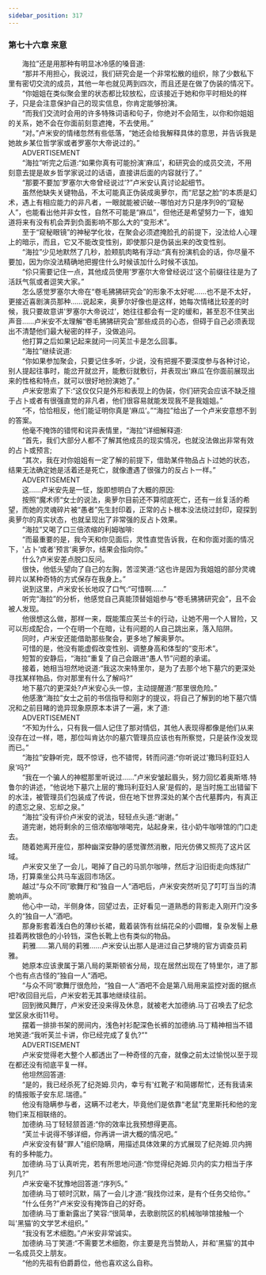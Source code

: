 ```yaml
---
sidebar_position: 317
---
```

### 第七十六章 来意  


　　海拉”还是用那种有明显冰冷感的嗓音道:  
　　“那并不用担心，我说过，我们研究会是一个非常松散的组织，除了少数私下里有密切交流的成员，其他一年也就见两到四次，而且还是在做了伪装的情况下。  
　　“你姐姐在类似聚会里的状态都比较放松，应该接近于她和你平时相处的样子，只是会注意保护自己的现实信息，你肯定能够扮演。  
　　“而我们交流时会用的许多特殊词语和句子，你绝对不会陌生，以你和你姐姐的关系，她不会在你面前刻意遮掩，不去使用。”  
　　“对。”卢米安的情绪忽然有些低落，“她还会给我解释具体的意思，并告诉我是她故乡某位哲学家或者罗塞尔大帝说过的。”  
　　ADVERTISEMENT  
　　“海拉”听完之后道:“如果你真有可能扮演'麻瓜’，和研究会的成员交流，不用刻意去提是故乡哲学家说过的话语，直接讲后面的内容就行了。”  
　　“那要不要加'罗塞尔大帝曾经说过’?”卢米安认真讨论起细节。  
　　虽然他缺失关键物品，不太可能真正伪装成奥萝尔，而“尼瑟之脸”的本质是幻术，遇上有相应能力的非凡者，一眼就能被识破--哪怕对方只是序列9的“窥秘人”，也能看出他并非女性，自然不可能是“麻瓜”，但他还是希望努力一下，谁知道将来有没有机会弄到负面影响不那么大的“变形术”。  
　　至于“窥秘眼镜”的神秘学化妆，在聚会必须遮掩脸孔的前提下，没法给人心理上的暗示，而且，它又不能改变性别，即使那只是伪装出来的改变性别。  
　　“海拉”少见地默然了几秒，脸颊肌肉略有浮动:“真有扮演机会的话，你尽量不要加，因为你没法精确地把握住什么时候该加什么时候不该加。  
　　“伱只需要记住一点，其他成员使用'罗塞尔大帝曾经说过’这个前缀往往是为了活跃气氛或者逗笑大家。”  
　　怎么感觉罗塞尔大帝在“卷毛狒狒研究会”的形象不太好呢……也不是不太好，更接近喜剧演员那种……说起来，奥萝尔好像也是这样，她每次情绪比较差的时候，我只要故意讲'罗塞尔大帝说过’，她往往都会有一定的缓和，甚至忍不住笑出声音……卢米安不太理解“卷毛狒狒研究会”那些成员的心态，但碍于自己必须表现出不清楚他们最大秘密的样子，没做追问。  
　　他打算之后如果记起来就问一问芙兰卡是怎么回事。  
　　“海拉”继续说道:  
　　“你如果参加聚会，只要记住多听，少说，没有把握不要深度参与各种讨论，别人提起往事时，能岔开就岔开，能敷衍就敷衍，并表现出'麻瓜’在你面前展现出来的性格和特点，就可以很好地扮演她了。”  
　　卢米安思索了下:“这仅仅只是外形和表现上的伪装，你们研究会应该不缺乏擅于占卜或者有很强直觉的非凡者，他们很容易就能发现我不是我姐姐。”  
　　“不，恰恰相反，他们能证明你真是'麻瓜’。”“海拉”给出了一个卢米安意想不到的答案。  
　　他毫不掩饰的错愕和诧异表情里，“海拉”详细解释道:  
　　“首先，我们大部分人都不了解其他成员的现实情况，也就没法做出非常有效的占卜或预言;  
　　“其次，我在对你姐姐有一定了解的前提下，借助某件物品占卜过她的状态，结果无法确定她是活着还是死亡，就像遭遇了很强力的反占卜一样。”  
　　ADVERTISEMENT  
　　这……卢米安先是一怔，旋即想明白了大概的原因:  
　　按照“魔术师“女士的说法，奥萝尔目前还不算彻底死亡，还有一丝复活的希望，而她的灵魂碎片被“愚者”先生封印着，正常的占卜根本没法绕过封印，窥探到奥萝尔的真实状态，也就呈现出了非常强的反占卜效果。  
　　“海拉”又喝了口三倍浓缩的利姆咖啡:  
　　“而最重要的是，我今天和你见面后，灵性直觉告诉我，在和你面对面的情况下，'占卜’或者'预言’奥萝尔，结果会指向你。”  
　　什么?卢米安差点脱口反问。  
　　很快，他低头望向了自己的左胸，苦涩笑道:“这也许是因为我姐姐的部分灵魂碎片以某种奇特的方式保存在我身上。”  
　　说到这里，卢米安长长地叹了口气:“可惜啊……”  
　　听完“海拉”的分析，他感觉自己真能顶替姐姐参与“卷毛狒狒研究会”，且不会被人发现。  
　　他很想这么做，那样一来，既能策应芙兰卡的行动，让她不用一个人冒险，又可以形成配合，一个在明一个在暗，让有问题的人自己跳出来，落入陷阱。  
　　同时，卢米安还能借助那些聚会，更多地了解奥萝尔。  
　　可惜的是，他没有能虚假改变性别、调整身高和体型的“变形术”。  
　　短暂的安静后，“海拉”重复了自己会跟进“愚人节”问题的承诺。  
　　接着，她相当坦然地说道:“我这次来特里尔，是为了去那个地下墓穴的更深处寻找某样物品，你对那里有什么了解吗?”  
　　地下墓穴的更深处?卢米安心头一惊，主动提醒道:“那里很危险。”  
　　他感激“海拉”女士之前的书信指导和刚才的提议，将自己了解到的地下墓穴情况和之前目睹的诡异现象原原本本讲了一遍，末了道:  
　　ADVERTISEMENT  
　　“不知为什么，只有我一個人记住了那对情侣，其他人表现得都像是他们从来没存在过一样，嗯，那位叫肯达尔的墓穴管理员应该也有所察觉，只是装作没发现而已。”  
　　“海拉”安静听完，既不惊讶，也不错愕，转而问道:“你听说过'撒玛利亚妇人泉’吗?”  
　　“我在一个骗人的神棍那里听说过……”卢米安皱起眉头，努力回忆着奥斯塔.特鲁尔的讲述，“他说地下墓穴上层的'撒玛利亚妇人泉’是假的，是当时施工出错留下的水洼，被管理员们包装成了传说，但在地下世界深处的某个古代墓葬内，有真正的遗忘之泉、忘却之泉。”  
　　“海拉”没有评价卢米安的说法，轻轻点头道:“谢谢。”  
　　道完谢，她将剩余的三倍浓缩咖啡喝完，站起身来，往小奶牛咖啡馆的门口走去。  
　　随着她离开座位，那种幽深安静的感觉骤然消散，阳光仿佛又照亮了这片区域。  
　　卢米安又坐了一会儿，喝掉了自己的马凯尔咖啡，然后才沿旧街走向炼狱广场，打算乘坐公共马车返回市场区。  
　　越过“与众不同”歌舞厅和“独自一人”酒吧后，卢米安突然听见了叮叮当当的清脆响声。  
　　他心中一动，半侧身体，回望过去，正好看见一道熟悉的背影走入刚开门没多久的“独自一人”酒吧。  
　　那身影套着浅白色的薄纱长裙，戴着装饰有丝绢花朵的小圆帽，复杂发髻上悬挂着两枚银色的小铃铛，深色长靴上也有类似的物品。  
　　莉雅……第八局的莉雅……卢米安认出那人是进过自己梦境的官方调查员莉雅。  
　　她原本应该隶属于第八局的莱斯顿省分局，现在居然出现在了特里尔，进了那个也有点古怪的“独自一人”酒吧。  
　　“与众不同”歌舞厅很危险，“独自一人”酒吧不会是第八局用来监控对面的据点吧?收回目光后，卢米安若无其事地继续往前。  
　　回到微风舞厅，卢米安还没来得及休息，就被老大加德纳.马丁召唤去了纪念堂区泉水街11号。  
　　摆着一排排书架的房间内，浅色衬衫配深色长裤的加德纳.马丁精神相当不错地笑道:“我听芙兰卡讲，你已经完成了复仇?”"  
　　ADVERTISEMENT  
　　卢米安觉得老大整个人都透出了一种奇怪的亢奋，就像之前太过愉悦以至于现在都还没有彻底平复一样。  
　　他坦然回答道:  
　　“是的，我已经杀死了纪尧姆.贝内，幸亏有'红靴子’和简娜帮忙，还有我请来的情报贩子安东尼.瑞德。”  
　　他没有隐瞒参与者，这瞒不过老大，毕竟他们是依靠“老鼠”克里斯托和他的宠物们来互相联络的。  
　　加德纳.马丁轻轻颔首道:“你的效率比我预想得更高。  
　　“芙兰卡说得不够详细，你再讲一讲大概的情况吧。”  
　　卢米安没有替“罪人”组织隐瞒，用描述具体效果的方式展现了纪尧姆.贝内拥有的多种能力。  
　　加德纳.马丁认真听完，若有所思地问道:“你觉得纪尧姆.贝内的实力相当于序列几?”  
　　卢米安毫不犹豫地回答道:“序列5。”  
　　加德纳.马丁顿时沉默，隔了一会儿才道:“我找你过来，是有个任务交给你。”  
　　“什么任务?”卢米安没有掩饰自己的好奇。  
　　加德纳.马丁重新露出了笑容:“很简单，去歌剧院区的机械咖啡馆接触一个叫'黑猫’的文学艺术组织。”  
　　“我没有艺术细胞。”卢米安非常诚实。  
　　加德纳.马丁笑道:“不需要艺术细胞，你主要是充当赞助人，并和'黑猫’的其中一名成员交上朋友。  
　　“他的先祖有伯爵爵位，他也喜欢这么自称。  
